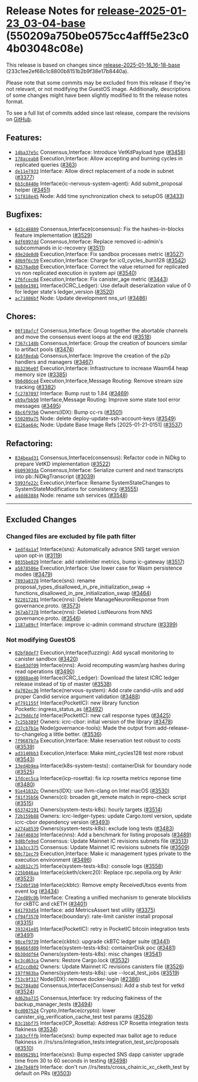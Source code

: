 Release Notes for [**release-2025-01-23\_03-04-base**](https://github.com/dfinity/ic/tree/release-2025-01-23_03-04-base) (550209a750be0575cc4afff5e23c04b03048c08e)
===================================================================================================================================================================

This release is based on changes since [release-2025-01-16\_16-18-base](https://dashboard.internetcomputer.org/release/233c1ee2ef68c1c8800b8151b2b9f38e17b8440a) (233c1ee2ef68c1c8800b8151b2b9f38e17b8440a).

Please note that some commits may be excluded from this release if they're not relevant, or not modifying the GuestOS image. Additionally, descriptions of some changes might have been slightly modified to fit the release notes format.

To see a full list of commits added since last release, compare the revisions on [GitHub](https://github.com/dfinity/ic/compare/release-2025-01-16_16-18-base...release-2025-01-23_03-04-base).

Features:
---------

* [`14ba37e5c`](https://github.com/dfinity/ic/commit/14ba37e5c) Consensus,Interface: Introduce VetKdPayload type ([#3458](https://github.com/dfinity/ic/pull/3458))
* [`178aceab8`](https://github.com/dfinity/ic/commit/178aceab8) Execution,Interface: Allow accepting and burning cycles in replicated queries ([#363](https://github.com/dfinity/ic/pull/363))
* [`de11e7933`](https://github.com/dfinity/ic/commit/de11e7933) Interface: Allow direct replacement of a node in subnet ([#3377](https://github.com/dfinity/ic/pull/3377))
* [`6b3c8440e`](https://github.com/dfinity/ic/commit/6b3c8440e) Interface(ic-nervous-system-agent): Add submit\_proposal helper ([#3451](https://github.com/dfinity/ic/pull/3451))
* [`51f818e45`](https://github.com/dfinity/ic/commit/51f818e45) Node: Add time synchronization check to setupOS ([#3433](https://github.com/dfinity/ic/pull/3433))

Bugfixes:
---------

* [`6d3c48889`](https://github.com/dfinity/ic/commit/6d3c48889) Consensus,Interface(consensus): Fix the hashes-in-blocks feature implementation ([#3529](https://github.com/dfinity/ic/pull/3529))
* [`8df6997dd`](https://github.com/dfinity/ic/commit/8df6997dd) Consensus,Interface: Replace removed ic-admin's subcommands in ic-recovery ([#3511](https://github.com/dfinity/ic/pull/3511))
* [`49e2de0d0`](https://github.com/dfinity/ic/commit/49e2de0d0) Execution,Interface: Fix sandbox processes metric ([#3527](https://github.com/dfinity/ic/pull/3527))
* [`40b9f6c59`](https://github.com/dfinity/ic/commit/40b9f6c59) Execution,Interface: Charge for ic0\_cycles\_burn128 ([#3542](https://github.com/dfinity/ic/pull/3542))
* [`82576adb0`](https://github.com/dfinity/ic/commit/82576adb0) Execution,Interface: Correct the value returned for replicated vs non replicated execution in system api ([#3540](https://github.com/dfinity/ic/pull/3540))
* [`2f6fcec04`](https://github.com/dfinity/ic/commit/2f6fcec04) Execution,Interface: Fix canister\_age metric ([#3443](https://github.com/dfinity/ic/pull/3443))
* [`be8de1981`](https://github.com/dfinity/ic/commit/be8de1981) Interface(ICRC\_Ledger): Use default deserialization value of 0 for ledger state's ledger\_version ([#3520](https://github.com/dfinity/ic/pull/3520))
* [`ac71086bf`](https://github.com/dfinity/ic/commit/ac71086bf) Node: Update development nns\_url ([#3486](https://github.com/dfinity/ic/pull/3486))

Chores:
-------

* [`00f10afcf`](https://github.com/dfinity/ic/commit/00f10afcf) Consensus,Interface: Group together the abortable channels and move the consensus event loops at the end ([#3518](https://github.com/dfinity/ic/pull/3518))
* [`f367c148b`](https://github.com/dfinity/ic/commit/f367c148b) Consensus,Interface: Group the creation of bouncers similar to artifact pools ([#3474](https://github.com/dfinity/ic/pull/3474))
* [`816f0edab`](https://github.com/dfinity/ic/commit/816f0edab) Consensus,Interface: Improve the creation of the p2p handlers and managers ([#3467](https://github.com/dfinity/ic/pull/3467))
* [`8b3296e0f`](https://github.com/dfinity/ic/commit/8b3296e0f) Execution,Interface: Infrastructure to increase Wasm64 heap memory size ([#3385](https://github.com/dfinity/ic/pull/3385))
* [`9b6d8dce4`](https://github.com/dfinity/ic/commit/9b6d8dce4) Execution,Interface,Message Routing: Remove stream size tracking ([#3382](https://github.com/dfinity/ic/pull/3382))
* [`fc2787097`](https://github.com/dfinity/ic/commit/fc2787097) Interface: Bump rust to 1.84 ([#3469](https://github.com/dfinity/ic/pull/3469))
* [`eb9afbb50`](https://github.com/dfinity/ic/commit/eb9afbb50) Interface,Message Routing: Improve some state tool error messages ([#3495](https://github.com/dfinity/ic/pull/3495))
* [`8bc6f97b6`](https://github.com/dfinity/ic/commit/8bc6f97b6) Owners(IDX): Bump cc-rs ([#3501](https://github.com/dfinity/ic/pull/3501))
* [`550209a75`](https://github.com/dfinity/ic/commit/550209a75) Node: delete deploy-update-ssh-account-keys ([#3549](https://github.com/dfinity/ic/pull/3549))
* [`0126ae64c`](https://github.com/dfinity/ic/commit/0126ae64c) Node: Update Base Image Refs [2025-01-21-0151] ([#3537](https://github.com/dfinity/ic/pull/3537))

Refactoring:
------------

* [`834bead31`](https://github.com/dfinity/ic/commit/834bead31) Consensus,Interface(consensus): Refactor code in NiDkg to prepare VetKD implementation ([#3522](https://github.com/dfinity/ic/pull/3522))
* [`6b09303da`](https://github.com/dfinity/ic/commit/6b09303da) Consensus,Interface: Serialize current and next transcripts into pb::NiDkgTranscript ([#3039](https://github.com/dfinity/ic/pull/3039))
* [`5993fe22c`](https://github.com/dfinity/ic/commit/5993fe22c) Execution,Interface: Rename SystemStateChanges to SystemStateModifications for consistency ([#3555](https://github.com/dfinity/ic/pull/3555))
* [`a4dd63884`](https://github.com/dfinity/ic/commit/a4dd63884) Node: rename ssh services ([#3548](https://github.com/dfinity/ic/pull/3548))

-------------------------------------------

## Excluded Changes

### Changed files are excluded by file path filter
* [`1edf4a1af`](https://github.com/dfinity/ic/commit/1edf4a1af) Interface(sns): Automatically advance SNS target version upon opt-in ([#3119](https://github.com/dfinity/ic/pull/3119))
* [`8035be029`](https://github.com/dfinity/ic/commit/8035be029) Interface: add ratelimiter metrics, bump ic-gateway ([#3517](https://github.com/dfinity/ic/pull/3517))
* [`a5878586e`](https://github.com/dfinity/ic/commit/a5878586e) Execution,Interface: Use lower case for Wasm persistence modes ([#3479](https://github.com/dfinity/ic/pull/3479))
* [`7893a8378`](https://github.com/dfinity/ic/commit/7893a8378) Interface(sns): rename proposal\_types\_disallowed\_in\_pre\_initialization\_swap → functions\_disallowed\_in\_pre\_initialization\_swap ([#3464](https://github.com/dfinity/ic/pull/3464))
* [`922017281`](https://github.com/dfinity/ic/commit/922017281) Interface(nns): Delete ManageNeuronResponse from governance.proto. ([#3573](https://github.com/dfinity/ic/pull/3573))
* [`367ab7378`](https://github.com/dfinity/ic/commit/367ab7378) Interface(nns): Deleted ListNeurons from NNS governance.proto. ([#3546](https://github.com/dfinity/ic/pull/3546))
* [`1187a89cf`](https://github.com/dfinity/ic/commit/1187a89cf) Interface: improve ic-admin command structure ([#3399](https://github.com/dfinity/ic/pull/3399))

### Not modifying GuestOS
* [`02bf8def7`](https://github.com/dfinity/ic/commit/02bf8def7) Execution,Interface(fuzzing): Add syscall monitoring to canister sandbox ([#3420](https://github.com/dfinity/ic/pull/3420))
* [`01e83df09`](https://github.com/dfinity/ic/commit/01e83df09) Interface(nns): Avoid recomputing wasm/arg hashes during read operations ([#3490](https://github.com/dfinity/ic/pull/3490))
* [`69988ae40`](https://github.com/dfinity/ic/commit/69988ae40) Interface(ICRC\_Ledger): Download the latest ICRC ledger release instead of tip of master ([#3538](https://github.com/dfinity/ic/pull/3538))
* [`da702ec36`](https://github.com/dfinity/ic/commit/da702ec36) Interface(nervous-system): Add crate candid-utils and add proper Candid service argument validation ([#3488](https://github.com/dfinity/ic/pull/3488))
* [`af791155f`](https://github.com/dfinity/ic/commit/af791155f) Interface(PocketIC): new library function PocketIc::ingress\_status\_as ([#3492](https://github.com/dfinity/ic/pull/3492))
* [`2c79ddcfd`](https://github.com/dfinity/ic/commit/2c79ddcfd) Interface(PocketIC): new call response types ([#3425](https://github.com/dfinity/ic/pull/3425))
* [`7c25b389f`](https://github.com/dfinity/ic/commit/7c25b389f) Owners: icrc-cbor: initial version of the library ([#3478](https://github.com/dfinity/ic/pull/3478))
* [`d37cb7b1e`](https://github.com/dfinity/ic/commit/d37cb7b1e) Node(governance-tools): Made the output from add-release-to-changelog a little better. ([#3536](https://github.com/dfinity/ic/pull/3536))
* [`7f9687b7a`](https://github.com/dfinity/ic/commit/7f9687b7a) Execution,Interface: Make reservation test robust to costs ([#3539](https://github.com/dfinity/ic/pull/3539))
* [`ad3140bb3`](https://github.com/dfinity/ic/commit/ad3140bb3) Execution,Interface: Make mint\_cycles128 test more robust ([#3543](https://github.com/dfinity/ic/pull/3543))
* [`13ed4b9ea`](https://github.com/dfinity/ic/commit/13ed4b9ea) Interface(k8s-system-tests): containerDisk for boundary node ([#3525](https://github.com/dfinity/ic/pull/3525))
* [`1fdcec5ca`](https://github.com/dfinity/ic/commit/1fdcec5ca) Interface(icp-rosetta): fix icp rosetta metrics reponse time ([#3480](https://github.com/dfinity/ic/pull/3480))
* [`91e41832c`](https://github.com/dfinity/ic/commit/91e41832c) Owners(IDX): use llvm-clang on Intel macOS ([#3530](https://github.com/dfinity/ic/pull/3530))
* [`f81f35b56`](https://github.com/dfinity/ic/commit/f81f35b56) Owners(ci): broaden git\_remote match in repro-check script ([#3515](https://github.com/dfinity/ic/pull/3515))
* [`653742191`](https://github.com/dfinity/ic/commit/653742191) Owners(system-tests-k8s): hourly targets ([#3514](https://github.com/dfinity/ic/pull/3514))
* [`72b159b88`](https://github.com/dfinity/ic/commit/72b159b88) Owners: icrc-ledger-types: update Cargo.toml version, update icrc-cbor dependency version ([#3493](https://github.com/dfinity/ic/pull/3493))
* [`a274a8539`](https://github.com/dfinity/ic/commit/a274a8539) Owners(system-tests-k8s): exclude long tests ([#3483](https://github.com/dfinity/ic/pull/3483))
* [`744f4683d`](https://github.com/dfinity/ic/commit/744f4683d) Interface(nns): Add a benchmark for listing proposals ([#3489](https://github.com/dfinity/ic/pull/3489))
* [`9d8bfe9ed`](https://github.com/dfinity/ic/commit/9d8bfe9ed) Consensus: Update Mainnet IC revisions subnets file ([#3513](https://github.com/dfinity/ic/pull/3513))
* [`13a3cc375`](https://github.com/dfinity/ic/commit/13a3cc375) Consensus: Update Mainnet IC revisions subnets file ([#3509](https://github.com/dfinity/ic/pull/3509))
* [`60c71ec79`](https://github.com/dfinity/ic/commit/60c71ec79) Execution,Interface: Make ic management types private to the execution environment ([#3496](https://github.com/dfinity/ic/pull/3496))
* [`a2d812c75`](https://github.com/dfinity/ic/commit/a2d812c75) Interface(system-tests-k8s): console logs ([#3558](https://github.com/dfinity/ic/pull/3558))
* [`225b046aa`](https://github.com/dfinity/ic/commit/225b046aa) Interface(cketh/ckerc20): Replace rpc.sepolia.org by Ankr ([#3523](https://github.com/dfinity/ic/pull/3523))
* [`f52dbf1b8`](https://github.com/dfinity/ic/commit/f52dbf1b8) Interface(ckbtc): Remove empty ReceivedUtxos events from event log ([#3434](https://github.com/dfinity/ic/pull/3434))
* [`72ed89c0b`](https://github.com/dfinity/ic/commit/72ed89c0b) Interface: Creating a unified mechanism to generate blocklists for ckBTC and ckETH ([#3401](https://github.com/dfinity/ic/pull/3401))
* [`841793d54`](https://github.com/dfinity/ic/commit/841793d54) Interface: add MetricsAssert test utility ([#3375](https://github.com/dfinity/ic/pull/3375))
* [`cf94f3570`](https://github.com/dfinity/ic/commit/cf94f3570) Interface(boundary): rate-limit canister install proposal ([#3315](https://github.com/dfinity/ic/pull/3315))
* [`393241e85`](https://github.com/dfinity/ic/commit/393241e85) Interface(PocketIC): retry in PocketIC bitcoin integration tests ([#3491](https://github.com/dfinity/ic/pull/3491))
* [`98cef9739`](https://github.com/dfinity/ic/commit/98cef9739) Interface(ckbtc): upgrade ckBTC ledger suite ([#3441](https://github.com/dfinity/ic/pull/3441))
* [`96466fd09`](https://github.com/dfinity/ic/commit/96466fd09) Interface(system-tests-k8s): containerDisk poc ([#3481](https://github.com/dfinity/ic/pull/3481))
* [`0b30ddf64`](https://github.com/dfinity/ic/commit/0b30ddf64) Owners(system-tests-k8s): misc changes ([#3541](https://github.com/dfinity/ic/pull/3541))
* [`bc3cd63ca`](https://github.com/dfinity/ic/commit/bc3cd63ca) Owners: Restore Cargo.lock ([#3532](https://github.com/dfinity/ic/pull/3532))
* [`4f2ccdb02`](https://github.com/dfinity/ic/commit/4f2ccdb02) Owners: Update Mainnet IC revisions canisters file ([#3526](https://github.com/dfinity/ic/pull/3526))
* [`197f983ba`](https://github.com/dfinity/ic/commit/197f983ba) Owners(system-tests-k8s): use --local\_test\_jobs ([#3519](https://github.com/dfinity/ic/pull/3519))
* [`f53c9f317`](https://github.com/dfinity/ic/commit/f53c9f317) Node(IDX): remove docker-login ([#2386](https://github.com/dfinity/ic/pull/2386))
* [`9e2784a0d`](https://github.com/dfinity/ic/commit/9e2784a0d) Consensus,Interface(Consensus): Add a stub test for vetkd ([#3524](https://github.com/dfinity/ic/pull/3524))
* [`4d62ba715`](https://github.com/dfinity/ic/commit/4d62ba715) Consensus,Interface: try reducing flakiness of the backup\_manager\_tests ([#3494](https://github.com/dfinity/ic/pull/3494))
* [`0cd007524`](https://github.com/dfinity/ic/commit/0cd007524) Crypto,Interface(crypto): lower canister\_sig\_verification\_cache\_test test params ([#3528](https://github.com/dfinity/ic/pull/3528))
* [`83c1bbf75`](https://github.com/dfinity/ic/commit/83c1bbf75) Interface(ICP\_Rosetta): Address ICP Rosetta integration tests flakiness ([#3534](https://github.com/dfinity/ic/pull/3534))
* [`3163cfffb`](https://github.com/dfinity/ic/commit/3163cfffb) Interface(sns): bump expected max ballot age to reduce flakiness in //rs/sns/integration\_tests:integration\_test\_src/proposals ([#3510](https://github.com/dfinity/ic/pull/3510))
* [`8049629b1`](https://github.com/dfinity/ic/commit/8049629b1) Interface(sns): Bump expected SNS dapp canister upgrade time from 30 to 60 seconds in testing ([#3498](https://github.com/dfinity/ic/pull/3498))
* [`28e7b48f9`](https://github.com/dfinity/ic/commit/28e7b48f9) Interface: don't run //rs/tests/cross\_chain:ic\_xc\_cketh\_test by default on PRs ([#3503](https://github.com/dfinity/ic/pull/3503))
